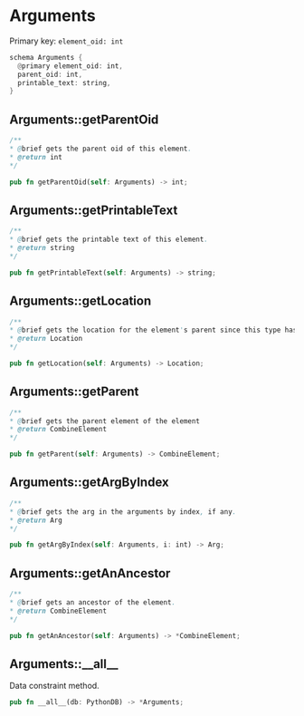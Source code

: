 # Arguments

Primary key: `element_oid: int`

```rust
schema Arguments {
  @primary element_oid: int,
  parent_oid: int,
  printable_text: string,
}
```
## Arguments::getParentOid

```java
/**
* @brief gets the parent oid of this element.
* @return int
*/
```
```rust
pub fn getParentOid(self: Arguments) -> int;
```
## Arguments::getPrintableText

```java
/**
* @brief gets the printable text of this element.
* @return string
*/
```
```rust
pub fn getPrintableText(self: Arguments) -> string;
```
## Arguments::getLocation

```java
/**
* @brief gets the location for the element's parent since this type has no location info.
* @return Location
*/
```
```rust
pub fn getLocation(self: Arguments) -> Location;
```
## Arguments::getParent

```java
/**
* @brief gets the parent element of the element
* @return CombineElement 
*/
```
```rust
pub fn getParent(self: Arguments) -> CombineElement;
```
## Arguments::getArgByIndex

```java
/**
* @brief gets the arg in the arguments by index, if any.
* @return Arg
*/
```
```rust
pub fn getArgByIndex(self: Arguments, i: int) -> Arg;
```
## Arguments::getAnAncestor

```java
/**
* @brief gets an ancestor of the element.
* @return CombineElement 
*/
```
```rust
pub fn getAnAncestor(self: Arguments) -> *CombineElement;
```
## Arguments::\_\_all\_\_

Data constraint method.

```rust
pub fn __all__(db: PythonDB) -> *Arguments;
```
